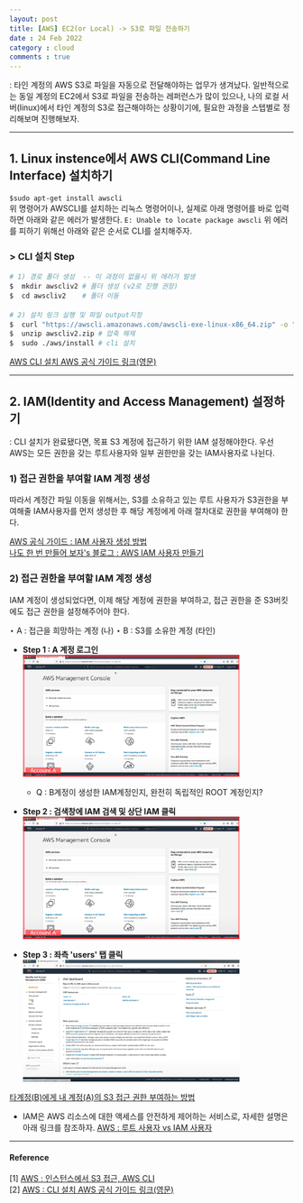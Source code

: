 ```yaml
---
layout: post
title: [AWS] EC2(or Local) -> S3로 파일 전송하기
date : 24 Feb 2022
category : cloud
comments : true
---
```


: 타인 계정의 AWS S3로 파일을 자동으로 전달해야하는 업무가 생겨났다. 일반적으로는 동일 계정의 EC2에서 S3로 파일을 전송하는 레퍼런스가 많이 있으나, 나의 로컬 서버(linux)에서 타인 계정의 S3로 접근해야하는 상황이기에, 필요한 과정을 스텝별로 정리해보며 진행해보자.

---



## 1. Linux instence에서 AWS CLI(Command Line Interface) 설치하기  

`$sudo apt-get install awscli`   
위 명령어가 AWSCLI를 설치하는 리눅스 명령어이나, 실제로 아래 명령어를 바로 입력하면 아래와 같은 에러가 발생한다.
`E: Unable to locate package awscli`
위 에러를 피하기 위해선 아래와 같은 순서로 CLI를 설치해주자.

### > CLI 설치 Step
```bash
# 1) 경로 폴더 생성  -- 이 과정이 없을시 위 에러가 발생
$  mkdir awscliv2 # 폴더 생성 (v2로 진행 권장)
$  cd awscliv2    # 폴더 이동

# 2) 설치 링크 실행 및 파일 output지정
$  curl "https://awscli.amazonaws.com/awscli-exe-linux-x86_64.zip" -o "awscliv2.zip"
$  unzip awscliv2.zip # 압축 해제
$  sudo ./aws/install # cli 설치
```
[AWS CLI 설치 AWS 공식 가이드 링크(영문)](https://docs.aws.amazon.com/cli/latest/userguide/install-cliv2-linux.html)  


---

## 2. IAM(Identity and Access Management) 설정하기
 : CLI 설치가 완료됐다면, 목표 S3 계정에 접근하기 위한 IAM 설정해야한다. 우선 AWS는 모든 권한을 갖는 루트사용자와 일부 권한만을 갖는 IAM사용자로 나뉜다.


### 1) 접근 권한을 부여할 IAM 계정 생성
 따라서 계정간 파일 이동을 위해서는, S3를 소유하고 있는 루트 사용자가 S3권한을 부여해줄 IAM사용자를 먼저 생성한 후 해당 계정에게 아래 절차대로 권한을 부여해야 한다.

[AWS 공식 가이드 : IAM 사용자 생성 방법](https://docs.aws.amazon.com/ko_kr/IAM/latest/UserGuide/id_users_create.html)  
[나도 한 번 만들어 보자's 블로그 : AWS IAM 사용자 만들기](https://ukayzm.github.io/aws-create-iam-user/)


### 2) 접근 권한을 부여할 IAM 계정 생성
 IAM 계정이 생성되었다면, 이제 해당 계정에 권한을 부여하고, 접근 권한을 준 S3버킷에도 접근 권한을 설정해주어야 한다.

$\star$ A : 접근을 희망하는 계정  (나)
$\star$ B : S3를 소유한 계정    (타인)



  - <b>Step 1 : A 계정 로그인  </b>
    <img src = '/assets/cloud/aws/upload_file_to_s3/upload_file_to_s3_1.png' width = '80%'>
    - Q : B계정이 생성한 IAM계정인지, 완전히 독립적인 ROOT 계정인지?

  - <b>Step 2 : 검색창에 IAM 검색 및 상단 IAM 클릭 </b>
    <img src = '/assets/cloud/aws/upload_file_to_s3/upload_file_to_s3_1.png' width = '80%'>

  - <b>Step 3 : 좌측 'users' 탭 클릭 </b>
    <img src = '/assets/cloud/aws/upload_file_to_s3/upload_file_to_s3_3.png' width = '80%'>

[타계정(B)에게 내 계정(A)의 S3 접근 권한 부여하는 방법](https://www.youtube.com/watch?v=OhupTkhPoZM)  


 * IAM은 AWS 리소스에 대한 액세스를 안전하게 제어하는 서비스로, 자세한 설명은 아래 링크를 참조하자.
 [AWS : 루트 사용자 vs IAM 사용자](https://wonit.tistory.com/348)


 ---




#### Reference
[1] [AWS : 인스턴스에서 S3 접근, AWS CLI](https://cjsal95.tistory.com/28)  
[2] [AWS : CLI 설치 AWS 공식 가이드 링크(영문)](https://docs.aws.amazon.com/cli/latest/userguide/install-cliv2-linux.html)  
